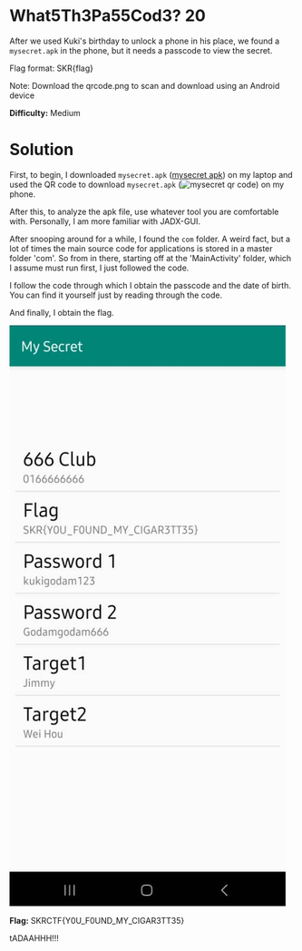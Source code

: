 # What5Th3Pa55Cod3? 20

After we used Kuki's birthday to unlock a phone in his place, we found a `mysecret.apk` in the phone, but it needs a passcode to view the secret.

Flag format: SKR{flag}

Note: Download the qrcode.png to scan and download using an Android device

**Difficulty:** Medium

# Solution

First, to begin, I downloaded `mysecret.apk` ([mysecret apk](mysecret.apk)) on my laptop and used the QR code to download `mysecret.apk` (![mysecret qr code](https://skrctf.me/files/e3e75d860ef017739becf0793f3a757c/qrcode.png)) on my phone.

After this, to analyze the apk file, use whatever tool you are comfortable with. Personally, I am more familiar with JADX-GUI.

After snooping around for a while, I found the `com` folder. A weird fact, but a lot of times the main source code for applications is stored in a master folder 'com'. So from in there, starting off at the 'MainActivity' folder, which I assume must run first, I just followed the code.

I follow the code through which I obtain the passcode and the date of birth. You can find it yourself just by reading through the code.

And finally, I obtain the flag.

![flag](flag.jpg)

**Flag:** SKRCTF{Y0U_F0UND_MY_CIGAR3TT35}

tADAAHHH!!!
